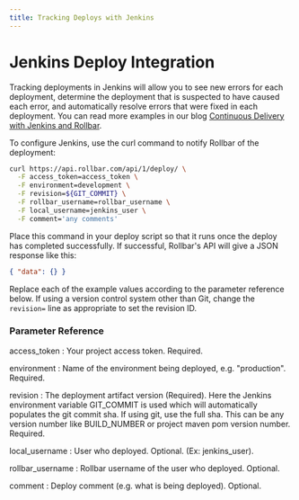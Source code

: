```yaml
---
title: Tracking Deploys with Jenkins
---
```


# Jenkins Deploy Integration

Tracking deployments in Jenkins will allow you to see new errors for each deployment, determine the deployment that is suspected to have caused each error, and automatically resolve errors that were fixed in each deployment. You can read more examples in our blog [Continuous Delivery with Jenkins and Rollbar](/blog/continuous-delivery-with-jenkins/).

To configure Jenkins, use the curl command to notify Rollbar of the deployment:

```bash
curl https://api.rollbar.com/api/1/deploy/ \
  -F access_token=access_token \
  -F environment=development \
  -F revision=${GIT_COMMIT} \
  -F rollbar_username=rollbar_username \
  -F local_username=jenkins_user \
  -F comment='any comments'
```

Place this command in your deploy script so that it runs once the deploy has completed successfully. If successful, Rollbar's API will give a JSON response like this:

```json
{ "data": {} }
```

Replace each of the example values according to the parameter reference below. If using a version control system other than Git, change the `revision=` line as appropriate to set the revision ID.

### Parameter Reference

access\_token
:   Your project access token. Required.

environment
:   Name of the environment being deployed, e.g. "production". Required.

revision
:   The deployment artifact version (Required). Here the Jenkins environment variable GIT_COMMIT is used which will automatically populates the git commit sha. If using git, use the full sha. This can be any version number like BUILD_NUMBER or project maven pom version number. Required.

local\_username
:   User who deployed. Optional. (Ex: jenkins_user).

rollbar\_username
:   Rollbar username of the user who deployed. Optional.

comment
:   Deploy comment (e.g. what is being deployed). Optional.
